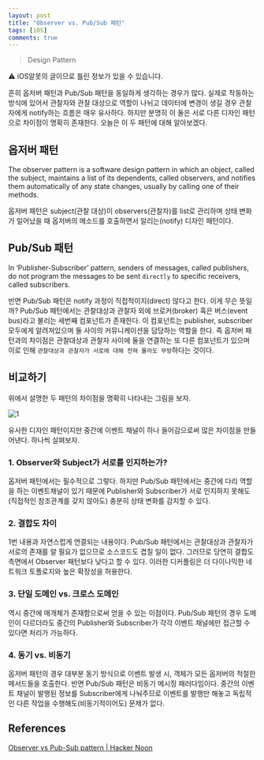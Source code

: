 ```yaml
---
layout: post
title: "Observer vs. Pub/Sub 패턴"
tags: [iOS]
comments: true
---
```


> Design Pattern  

⚠ iOS알못의 글이므로 틀린 정보가 있을 수 있습니다.  

흔히 옵저버 패턴과 Pub/Sub 패턴을 동일하게 생각하는 경우가 많다. 실제로 작동하는 방식에 있어서 관찰자와 관찰 대상으로 역할이 나뉘고 데이터에 변경이 생길 경우 관찰자에게 notify하는 흐름은 매우 유사하다. 하지만 분명히 이 둘은 서로 다른 디자인 패턴으로 차이점이 명확히 존재한다. 오늘은 이 두 패턴에 대해 알아보겠다.

## 옵저버 패턴

The observer pattern is a software design pattern in which an object, called the subject, maintains a list of its dependents, called observers, and notifies them automatically of any state changes, usually by calling one of their methods.

옵저버 패턴은 subject(관찰 대상)이 observers(관찰자)를 list로 관리하며 상태 변화가 일어났을 때 옵저버의 메소드를 호출하면서 알리는(notify) 디자인 패턴이다.

## Pub/Sub 패턴

In ‘Publisher-Subscriber’ pattern, senders of messages, called publishers, do not program the messages to be sent `directly` to specific receivers, called subscribers.

반면 Pub/Sub 패턴은 notify 과정이 직접적이지(direct) 않다고 한다. 이게 무슨 뜻일까? Pub/Sub 패턴에서는 관찰대상과 관찰자 외에 브로커(broker) 혹은 버스(event bus)라고 불리는 세번째 컴포넌트가 존재한다. 이 컴포넌트는 publisher, subscriber 모두에게 알려져있으며 둘 사이의 커뮤니케이션을 담당하는 역할을 한다. 즉 옵저버 패턴과의 차이점은 관찰대상과 관찰자 사이에 둘을 연결하는 또 다른 컴포넌트가 있으며 이로 인해 `관찰대상과 관찰자가 서로에 대해 전혀 몰라도 무방`하다는 것이다.

## 비교하기

위에서 설명한 두 패턴의 차이점을 명확히 나타내는 그림을 보자.

![1](https://user-images.githubusercontent.com/35067611/104592252-3e56ad00-56b1-11eb-9170-3c99c3e64b35.png)

유사한 디자인 패턴이지만 중간에 이벤트 채널이 하나 들어감으로써 많은 차이점을 만들어낸다. 하나씩 살펴보자.

### 1. Observer와 Subject가 서로를 인지하는가?

옵저버 패턴에서는 필수적으로 그렇다. 하지만 Pub/Sub 패턴에서는 중간에 다리 역할을 하는 이벤트채널이 있기 때문에 Publisher와 Subscriber가 서로 인지하지 못해도(직접적인 참조관계를 갖지 않아도) 충분히 상태 변화를 감지할 수 있다.

### 2. 결합도 차이

1번 내용과 자연스럽게 연결되는 내용이다. Pub/Sub 패턴에서는 관찰대상과 관찰자가 서로의 존재를 알 필요가 없으므로 소스코드도 겹칠 일이 없다. 그러므로 당연히 결합도 측면에서 Observer 패턴보다 낮다고 할 수 있다. 이러한 디커플링은 더 다이나믹한 네트워크 토폴로지와 높은 확장성을 허용한다.

### 3. 단일 도메인 vs. 크로스 도메인

역시 중간에 매개체가 존재함으로써 얻을 수 있는 이점이다. Pub/Sub 패턴의 경우 도메인이 다르더라도 중간의 Publisher와 Subscriber가 각각 이벤트 채널에만 접근할 수 있다면 처리가 가능하다.

### 4. 동기 vs. 비동기

옵저버 패턴의 경우 대부분 동기 방식으로 이벤트 발생 시, 객체가 모든 옵저버의 적절한 메서드들을 호출한다. 반면 Pub/Sub 패턴은 비동기 메시징 패러다임이다. 중간의 이벤트 채널이 발행된 정보를 Subscriber에게 나눠주므로 이벤트를 발행만 해놓고 독립적인 다른 작업을 수행해도(비동기적이어도) 문제가 없다.

## References

[Observer vs Pub-Sub pattern | Hacker Noon](https://hackernoon.com/observer-vs-pub-sub-pattern-50d3b27f838c)
